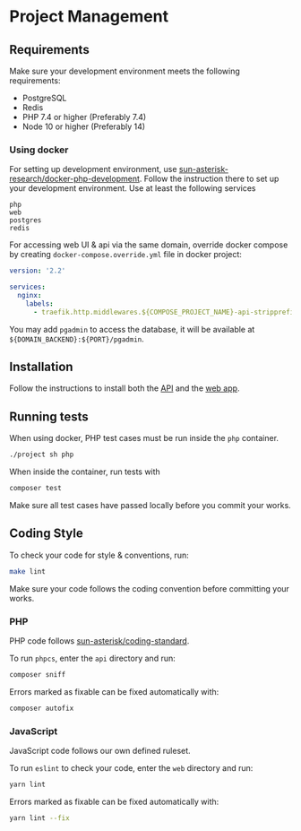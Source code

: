 # Project Management
## Requirements

Make sure your development environment meets the following requirements:

- PostgreSQL
- Redis
- PHP 7.4 or higher (Preferably 7.4)
- Node 10 or higher (Preferably 14)

### Using docker


For setting up development environment, use [sun-asterisk-research/docker-php-development](https://github.com/sun-asterisk-research/docker-php-development).
Follow the instruction there to set up your development environment. Use at least the following services

```text
php
web
postgres
redis
```

For accessing web UI & api via the same domain, override docker compose by creating `docker-compose.override.yml` file in docker project:
```yaml
version: '2.2'

services:
  nginx:
    labels:
      - traefik.http.middlewares.${COMPOSE_PROJECT_NAME}-api-stripprefix.stripprefix.prefixes=${API_PATH_PREFIX:-/}

```

You may add `pgadmin` to access the database, it will be available at `${DOMAIN_BACKEND}:${PORT}/pgadmin`.

## Installation

Follow the instructions to install both the [API](api) and the [web app](web).

## Running tests

When using docker, PHP test cases must be run inside the `php` container.

```sh
./project sh php
```

When inside the container, run tests with

```sh
composer test
```

Make sure all test cases have passed locally before you commit your works.

## Coding Style

To check your code for style & conventions, run:

```sh
make lint
```

Make sure your code follows the coding convention before committing your works.

### PHP

PHP code follows [sun-asterisk/coding-standard](https://github.com/sun-asterisk-research/php-coding-standard).

To run `phpcs`, enter the `api` directory and run:

```sh
composer sniff
```

Errors marked as fixable can be fixed automatically with:

```sh
composer autofix
```

### JavaScript

JavaScript code follows our own defined ruleset.

To run `eslint` to check your code, enter the `web` directory and run:

```sh
yarn lint
```

Errors marked as fixable can be fixed automatically with:

```sh
yarn lint --fix
```
